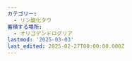 ```yaml
---
カテゴリー:
  - リン酸化タウ
蓄積する場所:
  - オリゴデンドログリア
lastmod: '2025-03-03'
last_edited: 2025-02-27T00:00:00.000Z
---
```



